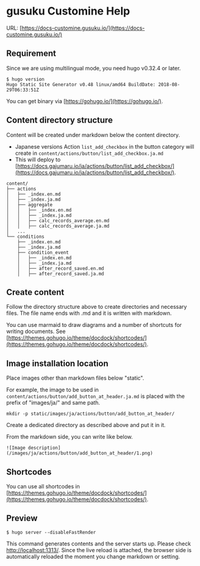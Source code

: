 # gusuku Customine Help

URL: [https://docs-customine.gusuku.io/](https://docs-customine.gusuku.io/)

## Requirement

Since we are using multilingual mode, you need hugo v0.32.4 or later.

```
$ hugo version
Hugo Static Site Generator v0.48 linux/amd64 BuildDate: 2018-08-29T06:33:51Z
```

You can get binary via [https://gohugo.io/](https://gohugo.io/).


## Content directory structure

Content will be created under markdown below the content directory.

* Japanese versions Action `list_add_checkbox` in the button category will create in `content/actions/button/list_add_checkbox.ja.md`
* This will deploy to [https://docs.gajumaru.io/ja/actions/button/list_add_checkbox/](https://docs.gajumaru.io/ja/actions/button/list_add_checkbox/).


```
content/
├── actions
│   ├── _index.en.md
│   ├── _index.ja.md
│   ├── aggregate
│   │   ├── _index.en.md
│   │   ├── _index.ja.md
│   │   ├── calc_records_average.en.md
│   │   ├── calc_records_average.ja.md
│   ...
└── conditions
    ├── _index.en.md
    ├── _index.ja.md
    ├── condition_event
    │   ├── _index.en.md
    │   ├── _index.ja.md
    │   ├── after_record_saved.en.md
    │   ├── after_record_saved.ja.md

```

## Create content

Follow the directory structure above to create directories and necessary files.
The file name ends with .md and it is written with markdown.

You can use marmaid to draw diagrams and a number of shortcuts for writing documents. See [https://themes.gohugo.io/theme/docdock/shortcodes/](https://themes.gohugo.io/theme/docdock/shortcodes/).


## Image installation location

Place images other than markdown files below "static".

For example, the image to be used in ``content/actions/button/add_button_at_header.ja.md`` is placed with the prefix of "images/ja/" and same path.

```
mkdir -p static/images/ja/actions/button/add_button_at_header/
```

Create a dedicated directory as described above and put it in it.

From the markdown side, you can write like below.

```
![Image description](/images/ja/actions/button/add_button_at_header/1.png)
```

## Shortcodes

You can use all shortcodes in [https://themes.gohugo.io/theme/docdock/shortcodes/](https://themes.gohugo.io/theme/docdock/shortcodes/).


## Preview

```
$ hugo server --disableFastRender
```

This command generates contents and the server starts up. Please check [http://localhost:1313/](http://localhost:1313/).
Since the live reload is attached, the browser side is automatically reloaded the moment you change markdown or setting.
